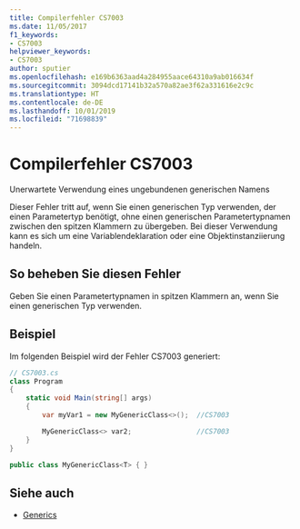 ```yaml
---
title: Compilerfehler CS7003
ms.date: 11/05/2017
f1_keywords:
- CS7003
helpviewer_keywords:
- CS7003
author: sputier
ms.openlocfilehash: e169b6363aad4a284955aace64310a9ab016634f
ms.sourcegitcommit: 3094dcd17141b32a570a82ae3f62a331616e2c9c
ms.translationtype: HT
ms.contentlocale: de-DE
ms.lasthandoff: 10/01/2019
ms.locfileid: "71698839"
---
```

# <a name="compiler-error-cs7003"></a>Compilerfehler CS7003

Unerwartete Verwendung eines ungebundenen generischen Namens

Dieser Fehler tritt auf, wenn Sie einen generischen Typ verwenden, der einen Parametertyp benötigt, ohne einen generischen Parametertypnamen zwischen den spitzen Klammern zu übergeben. Bei dieser Verwendung kann es sich um eine Variablendeklaration oder eine Objektinstanziierung handeln.

## <a name="to-correct-this-error"></a>So beheben Sie diesen Fehler

Geben Sie einen Parametertypnamen in spitzen Klammern an, wenn Sie einen generischen Typ verwenden.

## <a name="example"></a>Beispiel

Im folgenden Beispiel wird der Fehler CS7003 generiert:

```csharp
// CS7003.cs
class Program
{
    static void Main(string[] args)
    {
        var myVar1 = new MyGenericClass<>();  //CS7003

        MyGenericClass<> var2;                //CS7003
    }
}

public class MyGenericClass<T> { }
```

## <a name="see-also"></a>Siehe auch

- [Generics](../../programming-guide/generics/generic-type-parameters.md)
